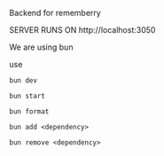 Backend for rememberry

SERVER RUNS ON http://localhost:3050

We are using bun

use

```
bun dev
```

```
bun start
```

```
bun format
```

```
bun add <dependency>
```

```
bun remove <dependency>
```
